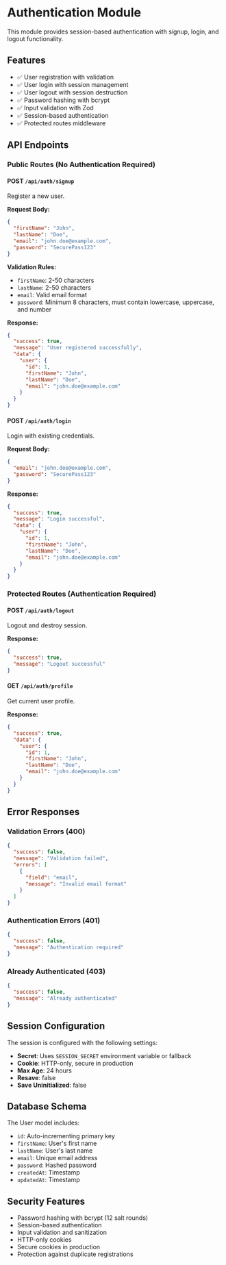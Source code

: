 # Authentication Module

This module provides session-based authentication with signup, login, and logout functionality.

## Features

- ✅ User registration with validation
- ✅ User login with session management
- ✅ User logout with session destruction
- ✅ Password hashing with bcrypt
- ✅ Input validation with Zod
- ✅ Session-based authentication
- ✅ Protected routes middleware

## API Endpoints

### Public Routes (No Authentication Required)

#### POST `/api/auth/signup`

Register a new user.

**Request Body:**

```json
{
  "firstName": "John",
  "lastName": "Doe",
  "email": "john.doe@example.com",
  "password": "SecurePass123"
}
```

**Validation Rules:**

- `firstName`: 2-50 characters
- `lastName`: 2-50 characters
- `email`: Valid email format
- `password`: Minimum 8 characters, must contain lowercase, uppercase, and number

**Response:**

```json
{
  "success": true,
  "message": "User registered successfully",
  "data": {
    "user": {
      "id": 1,
      "firstName": "John",
      "lastName": "Doe",
      "email": "john.doe@example.com"
    }
  }
}
```

#### POST `/api/auth/login`

Login with existing credentials.

**Request Body:**

```json
{
  "email": "john.doe@example.com",
  "password": "SecurePass123"
}
```

**Response:**

```json
{
  "success": true,
  "message": "Login successful",
  "data": {
    "user": {
      "id": 1,
      "firstName": "John",
      "lastName": "Doe",
      "email": "john.doe@example.com"
    }
  }
}
```

### Protected Routes (Authentication Required)

#### POST `/api/auth/logout`

Logout and destroy session.

**Response:**

```json
{
  "success": true,
  "message": "Logout successful"
}
```

#### GET `/api/auth/profile`

Get current user profile.

**Response:**

```json
{
  "success": true,
  "data": {
    "user": {
      "id": 1,
      "firstName": "John",
      "lastName": "Doe",
      "email": "john.doe@example.com"
    }
  }
}
```

## Error Responses

### Validation Errors (400)

```json
{
  "success": false,
  "message": "Validation failed",
  "errors": [
    {
      "field": "email",
      "message": "Invalid email format"
    }
  ]
}
```

### Authentication Errors (401)

```json
{
  "success": false,
  "message": "Authentication required"
}
```

### Already Authenticated (403)

```json
{
  "success": false,
  "message": "Already authenticated"
}
```

## Session Configuration

The session is configured with the following settings:

- **Secret**: Uses `SESSION_SECRET` environment variable or fallback
- **Cookie**: HTTP-only, secure in production
- **Max Age**: 24 hours
- **Resave**: false
- **Save Uninitialized**: false

## Database Schema

The User model includes:

- `id`: Auto-incrementing primary key
- `firstName`: User's first name
- `lastName`: User's last name
- `email`: Unique email address
- `password`: Hashed password
- `createdAt`: Timestamp
- `updatedAt`: Timestamp

## Security Features

- Password hashing with bcrypt (12 salt rounds)
- Session-based authentication
- Input validation and sanitization
- HTTP-only cookies
- Secure cookies in production
- Protection against duplicate registrations
